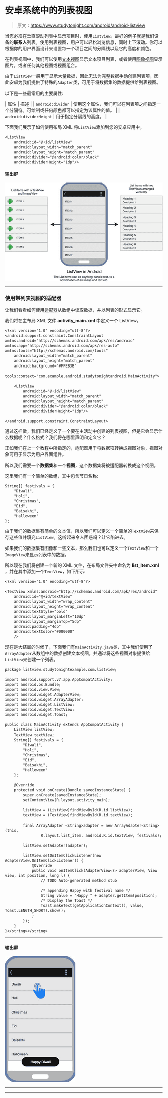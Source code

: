# 安卓系统中的列表视图

> 原文：<https://www.studytonight.com/android/android-listview>

当您必须在垂直滚动列表中显示项目时，使用`ListView`。最好的例子就是我们设备的**联系人**列表。使用列表视图，用户可以轻松浏览信息，同时上下滚动。你可以根据你的用户界面设计来设置每一个项目之间的分隔线以及它的高度和颜色。

在列表视图中，我们可以使用[文本视图](android-textview)显示文本项目列表，或者使用[图像视图](android-imageview)显示图片，或者任何其他视图或视图组合。

由于`ListView`一般用于显示大量数据，因此无法为完整数据手动创建列表项，因此安卓为我们提供了特殊的`Adapter`类，可用于将数据集的数据提供给列表视图。

以下是一些最常用的主要属性:

| 属性 | 描述 |
| `android:divider` | 使用这个属性，我们可以在列表项之间指定一个分隔符。可绘制或任何颜色都可以指定为该属性的值。 |
| `android:dividerHeight` | 用于指定分隔线的高度。 |

下面我们展示了如何使用布局 XML 将`ListView`添加到您的安卓应用中。

```
<ListView
    android:id="@+id/listView"
    android:layout_width="match_parent"
    android:layout_height="match_parent"
    android:divider="@android:color/black"
    android:dividerHeight="1dp"/>
```

#### 输出屏

![ListView in Android Example](img/d3efbc0c7901bb9193482c517746ea4e.png)

* * *

### 使用带列表视图的适配器

让我们看看如何使用[适配器](adapter-and-adapter-view)从数组中读取数据，并以列表的形式显示它。

我们将在主布局 XML 文件 **activity_main.xml** 中定义一个 ListView。

```
<?xml version="1.0" encoding="utf-8"?>
<android.support.constraint.ConstraintLayout xmlns:android="http://schemas.android.com/apk/res/android" xmlns:app="http://schemas.android.com/apk/res-auto" xmlns:tools="http://schemas.android.com/tools"
    android:layout_width="match_parent"
    android:layout_height="match_parent"
    android:background="#FFEB3B"
    tools:context="com.example.android.studytonightandroid.MainActivity">

    <ListView
        android:id="@+id/listView"
        android:layout_width="match_parent"
        android:layout_height="match_parent"
        android:divider="@android:color/black"
        android:dividerHeight="1dp"/>

</android.support.constraint.ConstraintLayout>
```

通过这样做，我们已经定义了一个要在主活动中创建的列表视图，但是它会显示什么数据呢？什么格式？我们将在哪里声明和定义它？

正如我们在上一个教程中所指定的，适配器用于将数据项转换成视图对象，视图对象可用于显示为用户界面组件。

所以我们需要一个**数据集**和一个**视图**，这个数据集将被适配器转换成这个视图。

这里我们有一个简单的数组，其中包含节日名称:

```
String[] festivals = {
    "Diwali",
    "Holi",
    "Christmas",
    "Eid",
    "Baisakhi",
    "Halloween"
};
```

由于我们的数据集有简单的文本值，所以我们可以定义一个简单的`TextView`来保存这些值并填充`ListView`。这听起来令人困惑吗？让它陷进去。

如果我们的数据集有图像和一些文本，那么我们也可以定义一个`TextView`和一个`ImageView`来显示列表中的数据。

所以现在我们将创建一个新的 XML 文件，在布局文件夹中命名为 **list_item.xml** ，并在其中添加一个`TextView`，如下所示:

```
<?xml version="1.0" encoding="utf-8"?> 

<TextView xmlns:android="http://schemas.android.com/apk/res/android"  
    android:id="@+id/textView"  
    android:layout_width="wrap_content"  
    android:layout_height="wrap_content"
    android:textStyle="bold" 
    android:layout_marginLeft="10dp"  
    android:layout_marginTop="5dp"  
    android:padding="4dp"  
    android:textColor="#000000"  
    />
```

现在是大结局的时候了，下面我们有`MainActivity.java`类，其中我们使用了`ArrayAdapter`从数组中的数据创建文本视图，并通过将这些视图对象提供给`ListView`来创建一个列表。

```
package listview.studytonightexample.com.listview;  

import android.support.v7.app.AppCompatActivity;  
import android.os.Bundle;  
import android.view.View;  
import android.widget.AdapterView;  
import android.widget.ArrayAdapter;  
import android.widget.ListView;  
import android.widget.TextView;  
import android.widget.Toast;  

public class MainActivity extends AppCompatActivity {  
    ListView listView;  
    TextView textView;  
    String[] festivals = {
        "Diwali",
        "Holi",
        "Christmas",
        "Eid",
        "Baisakhi",
        "Halloween"
    };

    @Override  
    protected void onCreate(Bundle savedInstanceState) {  
        super.onCreate(savedInstanceState);  
        setContentView(R.layout.activity_main);  

        listView = (ListView)findViewById(R.id.listView);  
        textView = (TextView)findViewById(R.id.textView);  

        final ArrayAdapter <string>adapter = new ArrayAdapter<string>(this,  
                R.layout.list_item, android.R.id.textView, festivals);  

        listView.setAdapter(adapter);  

        listView.setOnItemClickListener(new AdapterView.OnItemClickListener() {  
            @Override  
            public void onItemClick(AdapterView<?> adapterView, View view, int position, long l) {  
                // TODO Auto-generated method stub  

                /* appending Happy with festival name */
                String value = "Happy " + adapter.getItem(position);  
                /* Display the Toast */
                Toast.makeText(getApplicationContext(), value, Toast.LENGTH_SHORT).show();  
            }  
        });  
    }  
}</string></string>
```

* * *

#### 输出屏

![ListView in Android Example](img/f7ed32f9bab4cccdef724ca09d6ed263.png)

* * *

* * *